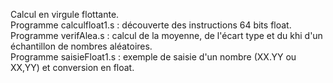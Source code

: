 Calcul en virgule flottante. <br>
Programme calculfloat1.s : découverte des instructions 64 bits float. <br>
Programme verifAlea.s : calcul de la moyenne, de l'écart type et du khi d'un échantillon de nombres aléatoires.<br>
Programme saisieFloat1.s : exemple de saisie d'un nombre (XX.YY ou XX,YY) et conversion en float. <br>
